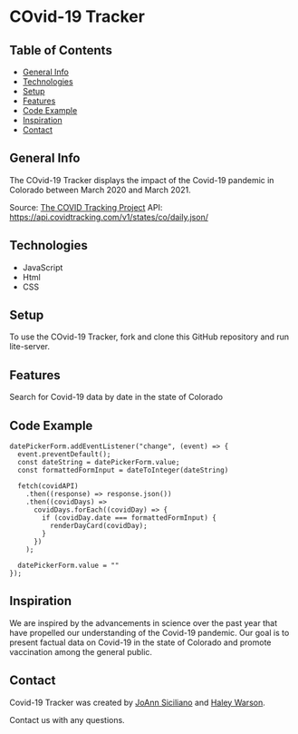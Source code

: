 # COvid-19 Tracker

## Table of Contents

- [General Info](#general-info)
- [Technologies](#technologies)
- [Setup](#setup)
- [Features](#features)
- [Code Example](#code-example)
- [Inspiration](#inspiration)
- [Contact](#contact)

## General Info

The COvid-19 Tracker displays the impact of the Covid-19 pandemic in Colorado between March 2020 and March 2021.

Source: [The COVID Tracking Project](https://covidtracking.com/)
API: https://api.covidtracking.com/v1/states/co/daily.json/

## Technologies

- JavaScript
- Html
- CSS

## Setup

To use the COvid-19 Tracker, fork and clone this GitHub repository and run lite-server.

## Features

Search for Covid-19 data by date in the state of Colorado

## Code Example

```
datePickerForm.addEventListener("change", (event) => {
  event.preventDefault();
  const dateString = datePickerForm.value;
  const formattedFormInput = dateToInteger(dateString)

  fetch(covidAPI)
    .then((response) => response.json())
    .then((covidDays) =>
      covidDays.forEach((covidDay) => {
        if (covidDay.date === formattedFormInput) {
          renderDayCard(covidDay);
        }
      })
    );

  datePickerForm.value = ""
});
```

## Inspiration

We are inspired by the advancements in science over the past year that have propelled our understanding of the Covid-19 pandemic. Our goal is to present factual data on Covid-19 in the state of Colorado and promote vaccination among the general public.

## Contact

Covid-19 Tracker was created by [JoAnn Siciliano](https://www.linkedin.com/in/joannsiciliano/) and [Haley Warson](https://www.linkedin.com/in/haleywarson/).

Contact us with any questions.
